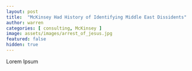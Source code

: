 ```yaml
---
layout: post
title:  "McKinsey Had History of Identifying Middle East Dissidents"
author: warren
categories: [ consulting, McKinsey ]
image: assets/images/arrest_of_jesus.jpg
featured: false
hidden: true
---
```


Lorem Ipsum